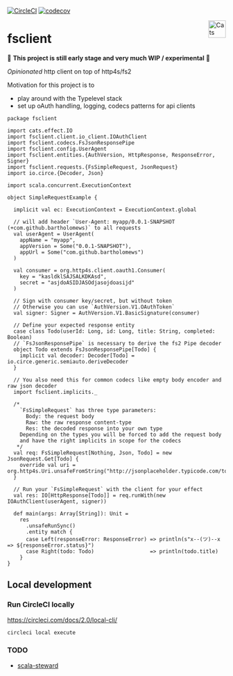 [![CircleCI](https://circleci.com/gh/bartholomews/fsclient/tree/master.svg?style=svg)](https://circleci.com/gh/bartholomews/fsclient/tree/master)
[![codecov](https://codecov.io/gh/bartholomews/fsclient/branch/master/graph/badge.svg)](https://codecov.io/gh/bartholomews/fsclient)

<a href="https://typelevel.org/cats/"><img src="https://typelevel.org/cats/img/cats-badge.svg" height="40px" align="right" alt="Cats friendly" /></a>

# fsclient

🔧 **This project is still early stage and very much WIP / experimental** 🔧  

*Opinionated* http client on top of http4s/fs2

Motivation for this project is to 
- play around with the Typelevel stack
- set up oAuth handling, logging, codecs patterns for api clients

```
package fsclient

import cats.effect.IO
import fsclient.client.io_client.IOAuthClient
import fsclient.codecs.FsJsonResponsePipe
import fsclient.config.UserAgent
import fsclient.entities.{AuthVersion, HttpResponse, ResponseError, Signer}
import fsclient.requests.{FsSimpleRequest, JsonRequest}
import io.circe.{Decoder, Json}

import scala.concurrent.ExecutionContext

object SimpleRequestExample {

  implicit val ec: ExecutionContext = ExecutionContext.global

  // will add header `User-Agent: myapp/0.0.1-SNAPSHOT (+com.github.bartholomews)` to all requests
  val userAgent = UserAgent(
    appName = "myapp",
    appVersion = Some("0.0.1-SNAPSHOT"),
    appUrl = Some("com.github.bartholomews")
  )

  val consumer = org.http4s.client.oauth1.Consumer(
    key = "kasldklSAJSALKDKAsd",
    secret = "asjdoASIDJASOdjasojdoasijd"
  )

  // Sign with consumer key/secret, but without token
  // Otherwise you can use `AuthVersion.V1.OAuthToken`
  val signer: Signer = AuthVersion.V1.BasicSignature(consumer)

  // Define your expected response entity
  case class Todo(userId: Long, id: Long, title: String, completed: Boolean)
  // `FsJsonResponsePipe` is necessary to derive the fs2 Pipe decoder
  object Todo extends FsJsonResponsePipe[Todo] {
    implicit val decoder: Decoder[Todo] = io.circe.generic.semiauto.deriveDecoder
  }

  // You also need this for common codecs like empty body encoder and raw json decoder
  import fsclient.implicits._

  /*
    `FsSimpleRequest` has three type parameters:
      Body: the request body
      Raw: the raw response content-type
      Res: the decoded response into your own type
    Depending on the types you will be forced to add the request body
    and have the right implicits in scope for the codecs
   */
  val req: FsSimpleRequest[Nothing, Json, Todo] = new JsonRequest.Get[Todo] {
    override val uri = org.http4s.Uri.unsafeFromString("http://jsonplaceholder.typicode.com/todos/1")
  }

  // Run your `FsSimpleRequest` with the client for your effect
  val res: IO[HttpResponse[Todo]] = req.runWith(new IOAuthClient(userAgent, signer))

  def main(args: Array[String]): Unit =
    res
      .unsafeRunSync()
      .entity match {
      case Left(responseError: ResponseError) => println(s"x--(ツ)--x => ${responseError.status}")
      case Right(todo: Todo)                  => println(todo.title)
    }
}
```

## Local development

### Run CircleCI locally
https://circleci.com/docs/2.0/local-cli/
```bash
circleci local execute
```

### TODO
- [scala-steward](https://github.com/fthomas/scala-steward)